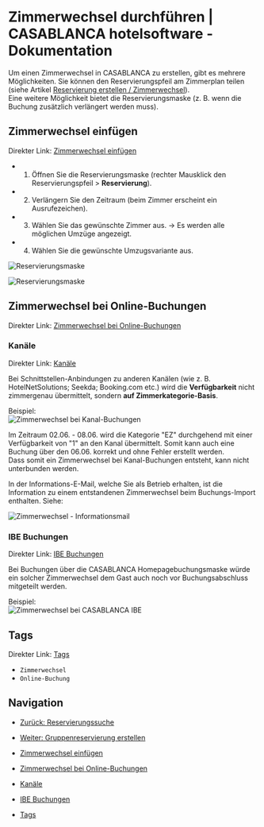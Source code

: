 # Zimmerwechsel durchführen | CASABLANCA hotelsoftware - Dokumentation

Um einen Zimmerwechsel in CASABLANCA zu erstellen, gibt es mehrere Möglichkeiten. Sie können den Reservierungspfeil am Zimmerplan teilen (siehe Artikel [Reservierung erstellen / Zimmerwechsel](https://docs.casablanca.at/desktop/reservation_process/create_reservation)).  
Eine weitere Möglichkeit bietet die Reservierungsmaske (z. B. wenn die Buchung zusätzlich verlängert werden muss).

## Zimmerwechsel einfügen

Direkter Link: [Zimmerwechsel einfügen](https://docs.casablanca.at/desktop/reservation_process/room_change/#zimmerwechsel-einfügen)

* 1. Öffnen Sie die Reservierungsmaske (rechter Mausklick den Reservierungspfeil > **Reservierung**).
* 2. Verlängern Sie den Zeitraum (beim Zimmer erscheint ein Ausrufezeichen).
* 3. Wählen Sie das gewünschte Zimmer aus. -> Es werden alle möglichen Umzüge angezeigt.
* 4. Wählen Sie die gewünschte Umzugsvariante aus.

![Reservierungsmaske](https://docs.casablanca.at/assets/images/reservation_form_1-3d5ff38ba90adc2013307a5e272f48df.png "Reservierungsmaske")

![Reservierungsmaske](https://docs.casablanca.at/assets/images/reservation_form_2-6a952f167ace1c0a2f2f27696a5181f5.png "Reservierungsmaske")

## Zimmerwechsel bei Online-Buchungen

Direkter Link: [Zimmerwechsel bei Online-Buchungen](https://docs.casablanca.at/desktop/reservation_process/room_change/#zimmerwechsel-bei-online-buchungen)

### Kanäle

Direkter Link: [Kanäle](https://docs.casablanca.at/desktop/reservation_process/room_change/#kanäle)

Bei Schnittstellen-Anbindungen zu anderen Kanälen (wie z. B. HotelNetSolutions; Seekda; Booking.com etc.) wird die **Verfügbarkeit** nicht zimmergenau übermittelt, sondern **auf Zimmerkategorie-Basis**.

Beispiel:  
![Zimmerwechsel bei Kanal-Buchungen](https://docs.casablanca.at/assets/images/room_change_channel_booking-c56e89637c1833bf2a5fceac686ef77b.png "Zimmerwechsel bei Kanal-Buchungen")

Im Zeitraum 02.06. - 08.06. wird die Kategorie "EZ" durchgehend mit einer Verfügbarkeit von "1" an den Kanal übermittelt. Somit kann auch eine Buchung über den 06.06. korrekt und ohne Fehler erstellt werden.  
Dass somit ein Zimmerwechsel bei Kanal-Buchungen entsteht, kann nicht unterbunden werden.

In der Informations-E-Mail, welche Sie als Betrieb erhalten, ist die Information zu einem entstandenen Zimmerwechsel beim Buchungs-Import enthalten. Siehe:

![Zimmerwechsel - Informationsmail](https://docs.casablanca.at/assets/images/room_change_channel_information-352ee80515a7249cf52bef35014196bd.png "Zimmerwechsel - Informationsmail")

### IBE Buchungen

Direkter Link: [IBE Buchungen](https://docs.casablanca.at/desktop/reservation_process/room_change/#ibe-buchungen)

Bei Buchungen über die CASABLANCA Homepagebuchungsmaske würde ein solcher Zimmerwechsel dem Gast auch noch vor Buchungsabschluss mitgeteilt werden.

Beispiel:  
![Zimmerwechsel bei CASABLANCA IBE](https://docs.casablanca.at/assets/images/room_change_ibe-873360b8c9b72031d29f3dc3ea0357ee.png "Zimmerwechsel bei CASABLANCA IBE")

## Tags

Direkter Link: [Tags](https://docs.casablanca.at/desktop/reservation_process/room_change/#tags)

* `Zimmerwechsel`
* `Online-Buchung`

## Navigation

* [Zurück: Reservierungssuche](https://docs.casablanca.at/desktop/reservation_process/reservation_search)
* [Weiter: Gruppenreservierung erstellen](https://docs.casablanca.at/desktop/reservation_process/group_reservation/)

* [Zimmerwechsel einfügen](https://docs.casablanca.at/desktop/reservation_process/room_change/#zimmerwechsel-einfügen)
* [Zimmerwechsel bei Online-Buchungen](https://docs.casablanca.at/desktop/reservation_process/room_change/#zimmerwechsel-bei-online-buchungen)
* [Kanäle](https://docs.casablanca.at/desktop/reservation_process/room_change/#kanäle)
* [IBE Buchungen](https://docs.casablanca.at/desktop/reservation_process/room_change/#ibe-buchungen)
* [Tags](https://docs.casablanca.at/desktop/reservation_process/room_change/#tags)